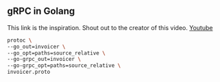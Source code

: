 ## gRPC in Golang


This link is the inspiration. Shout out to the creator of this video. 
[Youtube](https://www.youtube.com/watch?v=gbrPMv_GuQY)


```bash
protoc \
--go_out=invoicer \
--go_opt=paths=source_relative \
--go-grpc_out=invoicer \
--go-grpc_opt=paths=source_relative \
invoicer.proto
```
